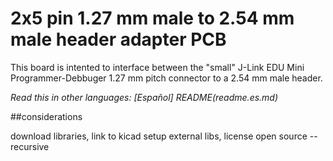 # 2x5 pin 1.27 mm male to 2.54 mm male header adapter PCB

This board is intented to interface between the "small" J-Link EDU Mini Programmer-Debbuger 1.27 mm pitch connector to a 2.54 mm male header.

*Read this in other languages: [Español] README(readme.es.md)*

##considerations

download libraries, link to kicad setup external libs, license open source --recursive
